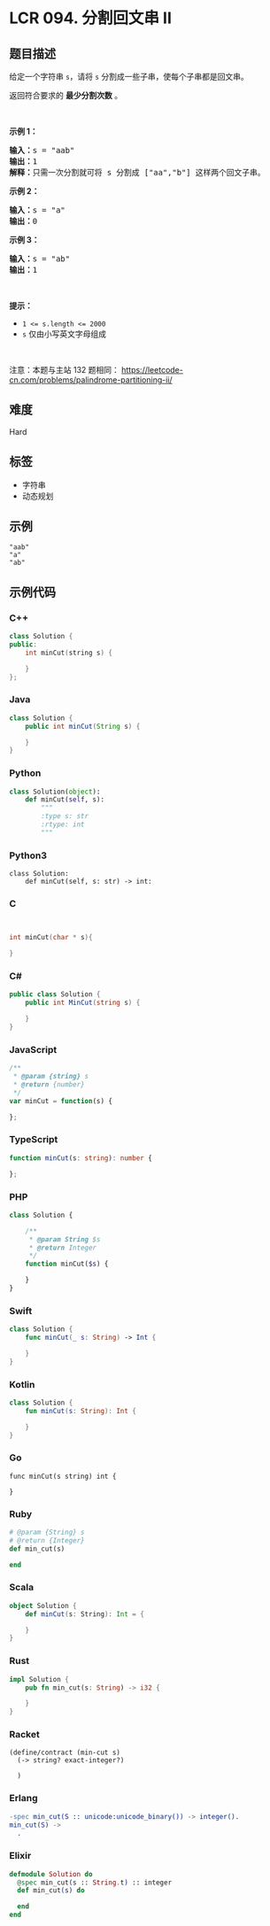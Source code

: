# LCR 094. 分割回文串 II

## 题目描述

<p>给定一个字符串 <code>s</code>，请将 <code>s</code> 分割成一些子串，使每个子串都是回文串。</p>

<p>返回符合要求的 <strong>最少分割次数</strong> 。</p>

<div class="original__bRMd">
<div>
<p>&nbsp;</p>

<p><strong>示例 1：</strong></p>

<pre>
<strong>输入：</strong>s = &quot;aab&quot;
<strong>输出：</strong>1
<strong>解释：</strong>只需一次分割就可将&nbsp;s<em> </em>分割成 [&quot;aa&quot;,&quot;b&quot;] 这样两个回文子串。
</pre>

<p><strong>示例 2：</strong></p>

<pre>
<strong>输入：</strong>s = &quot;a&quot;
<strong>输出：</strong>0
</pre>

<p><strong>示例 3：</strong></p>

<pre>
<strong>输入：</strong>s = &quot;ab&quot;
<strong>输出：</strong>1
</pre>

<p>&nbsp;</p>

<p><strong>提示：</strong></p>

<ul>
	<li><code>1 &lt;= s.length &lt;= 2000</code></li>
	<li><code>s</code> 仅由小写英文字母组成</li>
</ul>
</div>
</div>

<p>&nbsp;</p>

<p><meta charset="UTF-8" />注意：本题与主站 132&nbsp;题相同：&nbsp;<a href="https://leetcode-cn.com/problems/palindrome-partitioning-ii/">https://leetcode-cn.com/problems/palindrome-partitioning-ii/</a></p>


## 难度

Hard

## 标签

- 字符串
- 动态规划

## 示例

```
"aab"
"a"
"ab"
```

## 示例代码

### C++

```cpp
class Solution {
public:
    int minCut(string s) {

    }
};
```

### Java

```java
class Solution {
    public int minCut(String s) {

    }
}
```

### Python

```python
class Solution(object):
    def minCut(self, s):
        """
        :type s: str
        :rtype: int
        """
```

### Python3

```python3
class Solution:
    def minCut(self, s: str) -> int:
```

### C

```c


int minCut(char * s){

}
```

### C#

```csharp
public class Solution {
    public int MinCut(string s) {

    }
}
```

### JavaScript

```javascript
/**
 * @param {string} s
 * @return {number}
 */
var minCut = function(s) {

};
```

### TypeScript

```typescript
function minCut(s: string): number {

};
```

### PHP

```php
class Solution {

    /**
     * @param String $s
     * @return Integer
     */
    function minCut($s) {

    }
}
```

### Swift

```swift
class Solution {
    func minCut(_ s: String) -> Int {

    }
}
```

### Kotlin

```kotlin
class Solution {
    fun minCut(s: String): Int {

    }
}
```

### Go

```golang
func minCut(s string) int {

}
```

### Ruby

```ruby
# @param {String} s
# @return {Integer}
def min_cut(s)

end
```

### Scala

```scala
object Solution {
    def minCut(s: String): Int = {

    }
}
```

### Rust

```rust
impl Solution {
    pub fn min_cut(s: String) -> i32 {

    }
}
```

### Racket

```racket
(define/contract (min-cut s)
  (-> string? exact-integer?)

  )
```

### Erlang

```erlang
-spec min_cut(S :: unicode:unicode_binary()) -> integer().
min_cut(S) ->
  .
```

### Elixir

```elixir
defmodule Solution do
  @spec min_cut(s :: String.t) :: integer
  def min_cut(s) do

  end
end
```


